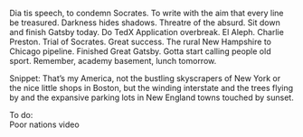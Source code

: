 Dia tis speech, to condemn Socrates. To write with the aim that every line be treasured. Darkness hides shadows. Threatre of the absurd. Sit down and finish Gatsby today. Do TedX Application overbreak. El Aleph. Charlie Preston. Trial of Socrates. Great success. The rural New Hampshire to Chicago pipeline. Finished Great Gatsby. Gotta start calling people old sport. Remember, academy basement, lunch tomorrow. 

Snippet: That’s my America, not the bustling skyscrapers of New York or the nice little shops in Boston, but the winding interstate and the trees flying by and the expansive parking lots in New England towns touched by sunset.

To do:  
Poor nations video